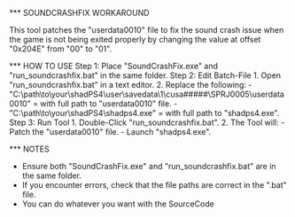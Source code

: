 *** SOUNDCRASHFIX WORKAROUND

This tool patches the "userdata0010" file to fix the sound crash issue when the game is 
not being exited properly by changing the value at offset "0x204E" from "00" to "01".

*** HOW TO USE
Step 1: Place "SoundCrashFix.exe" and "run_soundcrashfix.bat" in the same folder.
Step 2: Edit Batch-File
	1. Open "run_soundcrashfix.bat" in a text editor.
	2. Replace the following:
   		- "C:\path\to\your\shadPS4\user\savedata\1\cusa#####\SPRJ0005\userdata0010" = with full path to "userdata0010" file.
   		- "C:\path\to\your\shadPS4\shadps4.exe" = with full path to "shadps4.exe".
Step 3: Run Tool
	1. Double-Click "run_soundcrashfix.bat".
	2. The Tool will:
		- Patch the "userdata0010" file.
		- Launch "shadps4.exe".

*** NOTES
- Ensure both "SoundCrashFix.exe" and "run_soundcrashfix.bat" are in the same folder.
- If you encounter errors, check that the file paths are correct in the ".bat" file.
- You can do whatever you want with the SourceCode
